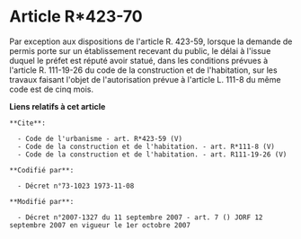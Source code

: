 # Article R*423-70

Par exception aux dispositions de l'article R. 423-59, lorsque la demande de permis porte sur un établissement recevant du
public, le délai à l'issue duquel le préfet est réputé avoir statué, dans les conditions prévues à l'article R. 111-19-26 du
code de la construction et de l'habitation, sur les travaux faisant l'objet de l'autorisation prévue à l'article L. 111-8 du
même code est de cinq mois.

**Liens relatifs à cet article**

	**Cite**:

	  - Code de l'urbanisme - art. R*423-59 (V)
	  - Code de la construction et de l'habitation. - art. R*111-8 (V)
	  - Code de la construction et de l'habitation. - art. R111-19-26 (V)

	**Codifié par**:

	  - Décret n°73-1023 1973-11-08

	**Modifié par**:

	  - Décret n°2007-1327 du 11 septembre 2007 - art. 7 () JORF 12 septembre 2007 en vigueur le 1er octobre 2007
